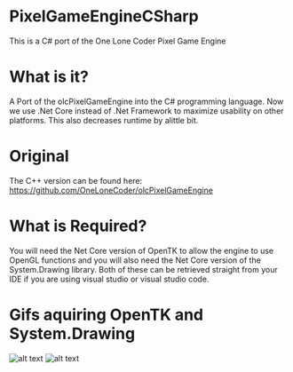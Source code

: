 # PixelGameEngineCSharp
This is a C# port of the One Lone Coder Pixel Game Engine

# What is it?
A Port of the olcPixelGameEngine into the C# programming language. Now we use 
.Net Core instead of .Net Framework to maximize usability on other platforms. This also
decreases runtime by alittle bit.

# Original
The C++ version can be found here: https://github.com/OneLoneCoder/olcPixelGameEngine

# What is Required?
You will need the Net Core version of OpenTK to allow the engine to use OpenGL functions and
you will also need the Net Core version of the System.Drawing library. Both of these can be retrieved straight
from your IDE if you are using visual studio or visual studio code.

# Gifs aquiring OpenTK and System.Drawing
![alt text](https://i.imgur.com/RtYa9AR.gif)
![alt text](https://i.imgur.com/rRDdgQi.gif)
